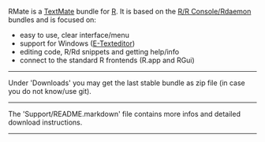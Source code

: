 RMate is a [TextMate](http://macromates.com/) bundle for [R](http://www.r-project.org/about.html). It is based on the [R/R Console/Rdaemon](http://svn.textmate.org/trunk/Bundles) bundles and is focused on:

- easy to use, clear interface/menu
- support for Windows ([E-Texteditor](http://www.e-texteditor.com/))
- editing code, R/Rd snippets and getting help/info
- connect to the standard R frontends (R.app and RGui)

----

Under 'Downloads' you may get the last stable bundle as zip file (in case you do not know/use git).

----

The 'Support/README.markdown' file contains more infos and detailed download instructions.

----
